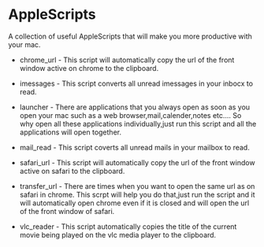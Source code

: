 AppleScripts
============

A collection of useful AppleScripts that will make you more productive with your mac.


* chrome_url - This script will automatically copy the url of the front window active on chrome to the clipboard.

* imessages - This script converts all unread imessages in your inbocx to read.

* launcher - There are applications that you always open as soon as you open your mac such as a web browser,mail,calender,notes etc....
So why open all these applications individually,just run this script and all the applications will open together.

* mail_read - This script coverts all unread mails in your mailbox to read.

* safari_url - This script will automatically copy the url of the front window active on safari to the clipboard.

* transfer_url - There are times when you want to open the same url as on safari in chrome.
This scrpt will help you do that,just run the script and it will automatically open chrome even if it is closed and will open the url of the front window of safari.

* vlc_reader - This script automatically copies the title of the current movie being played on the vlc media player to the clipboard.
